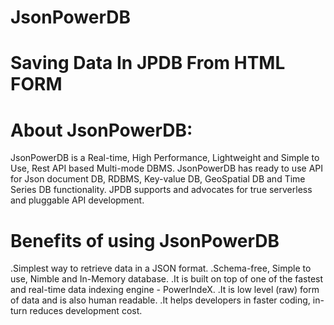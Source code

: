# JsonPowerDB
# Saving Data In JPDB From HTML FORM

# About JsonPowerDB:
 JsonPowerDB is a Real-time, High Performance, Lightweight and Simple to Use, Rest API based Multi-mode DBMS. JsonPowerDB has ready to use API for Json document DB, RDBMS, Key-value DB, GeoSpatial DB and Time Series DB functionality. JPDB supports and advocates for true serverless and pluggable API development.
 
 # Benefits of using JsonPowerDB
.Simplest way to retrieve data in a JSON format.
.Schema-free, Simple to use, Nimble and In-Memory database.
.It is built on top of one of the fastest and real-time data indexing engine - PowerIndeX.
.It is low level (raw) form of data and is also human readable.
.It helps developers in faster coding, in-turn reduces development cost.
